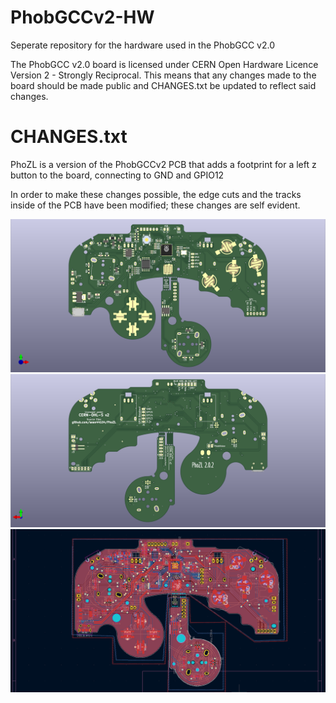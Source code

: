 # PhobGCCv2-HW
Seperate repository for the hardware used in the PhobGCC v2.0

The PhobGCC v2.0 board is licensed under CERN Open Hardware Licence Version 2 - Strongly Reciprocal.
This means that any changes made to the board should be made public and CHANGES.txt be updated to reflect said changes.



# CHANGES.txt
PhoZL is a version of the PhobGCCv2 PCB that adds a footprint for a left z button to the board, connecting to GND and GPIO12

In order to make these changes possible, the edge cuts and the tracks inside of the PCB have been modified; these changes are self evident.



![PCB Front Render](https://raw.githubusercontent.com/sean44104/PhoZL/main/Images/image1.png)
![PCB Back Render](https://raw.githubusercontent.com/sean44104/PhoZL/main/Images/image2.png)
![PCB in KiCad](https://raw.githubusercontent.com/sean44104/PhoZL/main/Images/image3.png)